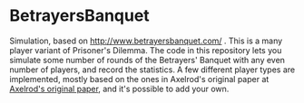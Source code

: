 # BetrayersBanquet
Simulation, based on http://www.betrayersbanquet.com/ . This is a many player variant of Prisoner's Dilemma. The code in this repository lets you simulate some number of rounds of the Betrayers' Banquet with any even number of players, and record the statistics. A few different player types are implemented, mostly based on the ones in Axelrod's original paper at <a href="https://www.jstor.org/stable/173638?seq=1#page_scan_tab_contents">Axelrod's original paper</a>, and it's possible to add your own. 
